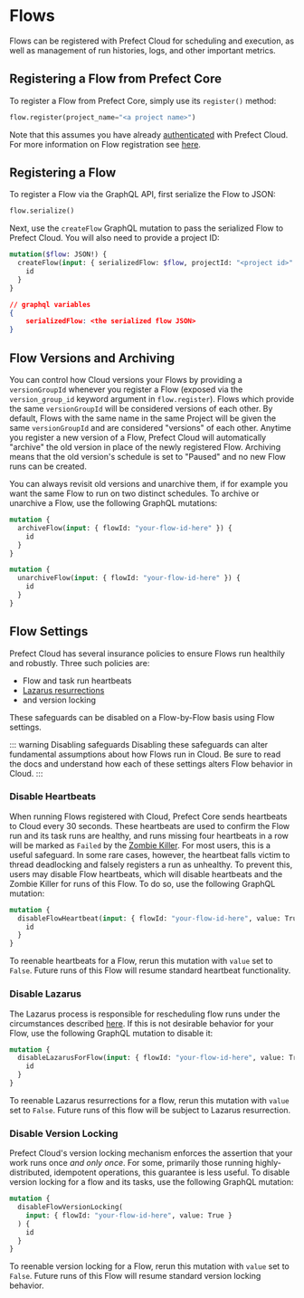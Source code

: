 # Flows

Flows can be registered with Prefect Cloud for scheduling and execution, as well as management of run histories, logs, and other important metrics.

## Registering a Flow from Prefect Core

To register a Flow from Prefect Core, simply use its `register()` method:

```python
flow.register(project_name="<a project name>")
```

Note that this assumes you have already [authenticated](../tutorial/configure.html#log-in-to-prefect-cloud) with Prefect Cloud. For more information on Flow registration see [here](../tutorial/first.html#register-flow-with-prefect-cloud).

## Registering a Flow <Badge text="GQL"/>

To register a Flow via the GraphQL API, first serialize the Flow to JSON:

```python
flow.serialize()
```

Next, use the `createFlow` GraphQL mutation to pass the serialized Flow to Prefect Cloud. You will also need to provide a project ID:

```graphql
mutation($flow: JSON!) {
  createFlow(input: { serializedFlow: $flow, projectId: "<project id>" }) {
    id
  }
}
```

```json
// graphql variables
{
    serializedFlow: <the serialized flow JSON>
}
```

## Flow Versions and Archiving <Badge text="GQL"/>

You can control how Cloud versions your Flows by providing a `versionGroupId` whenever you register a Flow (exposed via the `version_group_id` keyword argument in `flow.register`). Flows which provide the same `versionGroupId` will be considered versions of each other. By default, Flows with the same name in the same Project will be given the same `versionGroupId` and are considered "versions" of each other. Anytime you register a new version of a Flow, Prefect Cloud will automatically "archive" the old version in place of the newly registered Flow. Archiving means that the old version's schedule is set to "Paused" and no new Flow runs can be created.

You can always revisit old versions and unarchive them, if for example you want the same Flow to run on two distinct schedules. To archive or unarchive a Flow, use the following GraphQL mutations:

```graphql
mutation {
  archiveFlow(input: { flowId: "your-flow-id-here" }) {
    id
  }
}
```

```graphql
mutation {
  unarchiveFlow(input: { flowId: "your-flow-id-here" }) {
    id
  }
}
```

## Flow Settings <Badge text="GQL"/>

Prefect Cloud has several insurance policies to ensure Flows run healthily and robustly. Three such policies are:

- Flow and task run heartbeats
- [Lazarus resurrections](lazarus-process.html)
- and version locking

These safeguards can be disabled on a Flow-by-Flow basis using Flow settings.

::: warning Disabling safeguards
Disabling these safeguards can alter fundamental assumptions about how Flows run in Cloud. Be sure to read the docs and understand how each of these settings alters Flow behavior in Cloud.
:::

### Disable Heartbeats <Badge text="0.8.1+"/>

When running Flows registered with Cloud, Prefect Core sends heartbeats to Cloud every 30 seconds. These heartbeats are used to confirm the Flow run and its task runs are healthy, and runs missing four heartbeats in a row will be marked as `Failed` by the [Zombie Killer](zombie-killer.html). For most users, this is a useful safeguard. In some rare cases, however, the heartbeat falls victim to thread deadlocking and falsely registers a run as unhealthy. To prevent this, users may disable Flow heartbeats, which will disable heartbeats and the Zombie Killer for runs of this Flow. To do so, use the following GraphQL mutation:

```graphql
mutation {
  disableFlowHeartbeat(input: { flowId: "your-flow-id-here", value: True }) {
    id
  }
}
```

To reenable heartbeats for a Flow, rerun this mutation with `value` set to `False`. Future runs of this Flow will resume standard heartbeat functionality.

### Disable Lazarus

The Lazarus process is responsible for rescheduling flow runs under the circumstances described [here](lazarus-process.html). If this is not desirable behavior for your Flow, use the following GraphQL mutation to disable it:

```graphql
mutation {
  disableLazarusForFlow(input: { flowId: "your-flow-id-here", value: True }) {
    id
  }
}
```

To reenable Lazarus resurrections for a flow, rerun this mutation with `value` set to `False`. Future runs of this flow will be subject to Lazarus resurrection.

### Disable Version Locking

Prefect Cloud's version locking mechanism enforces the assertion that your work runs once _and only once_. For some, primarily those running highly-distributed, idempotent operations, this guarantee is less useful. To disable version locking for a flow and its tasks, use the following GraphQL mutation:

```graphql
mutation {
  disableFlowVersionLocking(
    input: { flowId: "your-flow-id-here", value: True }
  ) {
    id
  }
}
```

To reenable version locking for a Flow, rerun this mutation with `value` set to `False`. Future runs of this Flow will resume standard version locking behavior.
